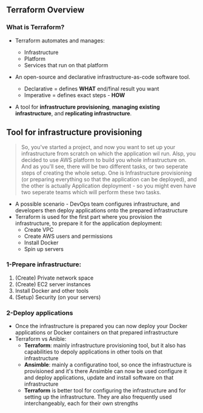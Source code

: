 ## Terraform Overview

### What is Terraform?
- Terraform automates and manages:
  * Infrastructure
  * Platform
  * Services that run on that platform
- An open-source and declarative infrastructure-as-code software tool.
	* Declarative = defines **WHAT** end/final result you want 
	* Imperative = defines exact steps - **HOW**

- A tool for **infrastructure provisioning**, **managing existing infrastructure**, and **replicating infrastructure**.

## Tool for infrastructure provisioning
> So, you've started a project, and now you want to set up your infrastructure from scratch on which the application wil run. Alsp, you decided to use AWS platform to build you whole infrastructure on. And as you'll see, there will be two different tasks, or two seperate steps of creating the whole setup. One is Infrastructure provisioning (or preparing everything so that the application can be deployed), and the other is actually Application deployment - so you might even have two seperate teams which will perform these two tasks. 
  
- A possible scenario - DevOps team configures infrastructure, and developers then deploy applications onto the prepared infrastructure
- Terraform is used for the first part where you provision the infrastructure, to prepare it for the application deployment:
	* Create VPC
	* Create AWS users and permissions
	* Install Docker
	* Spin up servers
	
### 1-Prepare infrastructure: 
 1. (Create) Private network space
 2. (Create) EC2 server instances 
 3. Install Docker and other tools
 4. (Setup) Security (on your servers)
 
### 2-Deploy applications
* Once the infrastructure is prepared you can now deploy your Docker applications or Docker containers on that prepared infrastructure
* Terraform vs Anible:
	* **Terraform**: mainly infrastructure provisioning tool, but it also has capabilities to depoly applications in other tools on that infrastructure
	* **Ansimble**: mainly a configuratino tool, so once the infrastructure is provisioned and it's there Ansimble can now be used configure it and deploy applications, update and install software on that infrastructure
	* **Terraform** is better tool for configuring the infrastructure and for setting up the infrastructure. They are also frequently used interchangeably, each for their own strengths
